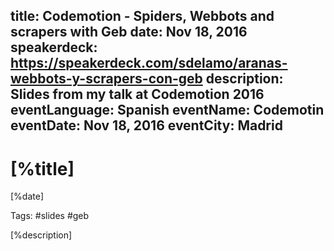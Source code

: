 title: Codemotion - Spiders, Webbots and scrapers with Geb
date: Nov 18, 2016
speakerdeck: https://speakerdeck.com/sdelamo/aranas-webbots-y-scrapers-con-geb
description: Slides from my talk at Codemotion 2016
eventLanguage: Spanish
eventName: Codemotin
eventDate: Nov 18, 2016
eventCity: Madrid
---

# [%title]

[%date]

Tags: #slides #geb

[%description]

<script async class="speakerdeck-embed" data-id="ad7c1244b7b84a3bbc7d3c7897cec21a" data-ratio="1.33333333333333" src="//speakerdeck.com/assets/embed.js"></script>